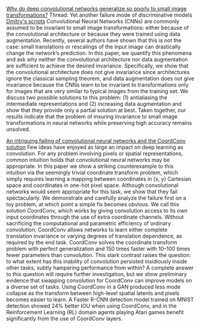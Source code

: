 
[Why do deep convolutional networks generalize so poorly to small image transformations?](https://arxiv.org/pdf/1805.12177.pdf)
Thread:  Yet another failure mode of discriminative models
[Dmitry's scripts](https://drive.google.com/open?id=1mhZSjWAhL7vLQIOhgiSrpiwJKYz7dXo7)
Convolutional Neural Networks (CNNs) are commonly assumed to be invariant to small
image transformations: either because of the convolutional architecture or because they
were trained using data augmentation. Recently, several authors have shown that this is
not the case: small translations or rescalings of the input image can drastically change
the network’s prediction. In this paper, we quantify this phenomena and ask why neither
the convolutional architecture nor data augmentation are sufficient to achieve the desired
invariance. Specifically, we show that the convolutional architecture does not give invariance since architectures ignore the classical sampling theorem, and data augmentation
does not give invariance because the CNNs learn to be invariant to transformations only
for images that are very similar to typical images from the training set. We discuss two
possible solutions to this problem: (1) antialiasing the intermediate representations and (2)
increasing data augmentation and show that they provide only a partial solution at best.
Taken together, our results indicate that the problem of insuring invariance to small image
transformations in neural networks while preserving high accuracy remains unsolved.


[An intriguing failing of convolutional neural networks and the CoordConv solution](https://arxiv.org/pdf/1807.03247.pdf)
Few ideas have enjoyed as large an impact on deep learning as convolution. For any
problem involving pixels or spatial representations, common intuition holds that
convolutional neural networks may be appropriate. In this paper we show a striking
counterexample to this intuition via the seemingly trivial coordinate transform
problem, which simply requires learning a mapping between coordinates in (x, y)
Cartesian space and coordinates in one-hot pixel space. Although convolutional
networks would seem appropriate for this task, we show that they fail spectacularly.
We demonstrate and carefully analyze the failure first on a toy problem, at which
point a simple fix becomes obvious. We call this solution CoordConv, which
works by giving convolution access to its own input coordinates through the use of
extra coordinate channels. Without sacrificing the computational and parametric
efficiency of ordinary convolution, CoordConv allows networks to learn either
complete translation invariance or varying degrees of translation dependence, as
required by the end task. CoordConv solves the coordinate transform problem with
perfect generalization and 150 times faster with 10–100 times fewer parameters
than convolution. This stark contrast raises the question: to what extent has this
inability of convolution persisted insidiously inside other tasks, subtly hampering
performance from within? A complete answer to this question will require further
investigation, but we show preliminary evidence that swapping convolution for
CoordConv can improve models on a diverse set of tasks. Using CoordConv in
a GAN produced less mode collapse as the transform between high-level spatial
latents and pixels becomes easier to learn. A Faster R-CNN detection model
trained on MNIST detection showed 24% better IOU when using CoordConv, and
in the Reinforcement Learning (RL) domain agents playing Atari games benefit
significantly from the use of CoordConv layers.

